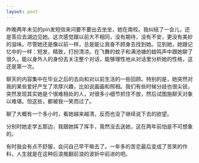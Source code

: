 ```yaml
---
layout: post
---
```


昨晚两年未见的pin发短信来问要不要出去坐坐，她在南校。我纠结了一会儿，还是答应去湖边见她。这次感觉跟以前大不相同，没有期待，没有不安，更没有美妙的滋味。尽管她还是像以前一样，总是能让我奋不顾身去找到她。见到她，她跟记忆中的一样：短发，精致，打扮清凉。在飞舞的蚊子和满池塘的蛙鸣声中跟她聊了很久。能以身外人的身份去关注整个对话，能够理性地从对话里分析她的性格，这还是第一次。

聊天的内容集中在毕业之后的去向和对以前生活的一些回顾。特别的是，她突然对我的某些爱好产生了浓厚兴趣，比如说画画和照相。我们有些时候分歧也很尖锐，突然发现其实她是个很难相处的人，对很多小细节抓住不放，然后试图施聊天对象以难堪。但这些，都被我一笑而过了。

聊了大概有一个多小时，看她越来越清，反而也没了继续说下去的欲望。

分别时她走学五那边，我跟她挥了挥手，竟然没去送她，这在两年前怕是不可想象的。

有时我会有点不舒服，会问自己早干嘛去了。一年多的苦恋最后变成了苦笑的作料，人生就是在这种后浪推翻前浪的波折中前进的吧。